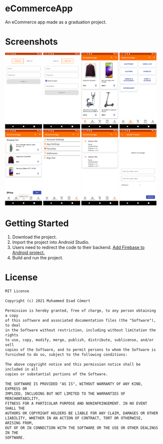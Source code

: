 # eCommerceApp

An eCommerce app made as a graduation project.

# Screenshots

<img src="images/SignIn.png" width="24%" height="24%"/> <img src="images/SignUp.png" width="24%" height="24%"/> <img src="images/Home.png" width="24%" height="24%"/> <img src="images/Categories.png" width="24%" height="24%"/>
<img src="images/Cart.png" width="24%" height="24%"/> <img src="images/Account.png" width="24%" height="24%"/> <img src="images/Addresses.png" width="24%" height="24%"/> <img src="images/Upload Product.png" width="24%" height="24%"/>

# Getting Started

1. Download the project.
2. Import the project into Android Studio.
3. Users need to redirect the code to their backend. [Add Firebase to Android project.](https://firebase.google.com/docs/android/setup)
4. Build and run the project.

# License

```
MIT License

Copyright (c) 2021 Muhammed Esad Cömert

Permission is hereby granted, free of charge, to any person obtaining a copy
of this software and associated documentation files (the "Software"), to deal
in the Software without restriction, including without limitation the rights
to use, copy, modify, merge, publish, distribute, sublicense, and/or sell
copies of the Software, and to permit persons to whom the Software is
furnished to do so, subject to the following conditions:

The above copyright notice and this permission notice shall be included in all
copies or substantial portions of the Software.

THE SOFTWARE IS PROVIDED "AS IS", WITHOUT WARRANTY OF ANY KIND, EXPRESS OR
IMPLIED, INCLUDING BUT NOT LIMITED TO THE WARRANTIES OF MERCHANTABILITY,
FITNESS FOR A PARTICULAR PURPOSE AND NONINFRINGEMENT. IN NO EVENT SHALL THE
AUTHORS OR COPYRIGHT HOLDERS BE LIABLE FOR ANY CLAIM, DAMAGES OR OTHER
LIABILITY, WHETHER IN AN ACTION OF CONTRACT, TORT OR OTHERWISE, ARISING FROM,
OUT OF OR IN CONNECTION WITH THE SOFTWARE OR THE USE OR OTHER DEALINGS IN THE
SOFTWARE.
```
